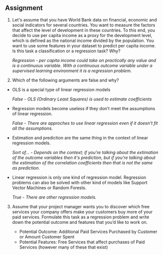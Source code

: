 ## Assignment
1. Let's assume that you have World Bank data on financial, economic and social indicators for several countries. You want to measure the factors that affect the level of development in these countries. To this end, you decide to use per capita income as a proxy for the development level, which is defined as the national income divided by the population. You want to use some features in your dataset to predict per capita income. Is this task a classification or a regression task? Why? 

    *Regression - per capita income could take on practically any value and is a continuous variable. With a continuous outcome variable under a supervised learning environment it is a regression problem.*

2. Which of the following arguments are false and why?
  * OLS is a special type of linear regression models 
  
      *False - OLS (Ordinary Least Squares) is used to estimate coefficients*
  * Regression models become useless if they don’t meet the assumptions of linear regression.
  
      *False - There are approches to use linear regression even if it doesn't fit all the assumptions.*
  * Estimation and prediction are the same thing in the context of linear regression models.
  
      *Sort of... - Depends on the context; if you're talking about the extimation of the outcome variables then it's prediction, but if you're talking about the estimation of the correlation coefficients then that is not the same as prediction.*
  * Linear regression is only one kind of regression model. Regression problems can also be solved with other kind of models like Support Vector Machines or Random Forests.
  
      *True - There are other regression models.*

3. Assume that your project manager wants you to discover which free services your company offers make your customers buy more of your paid services. Formulate this task as a regression problem and write down the potential outcome and features that you’d like to work on.

    * Potential Outcome: Additional Paid Services Purchased by Customer or Amount Customer Spent
    * Potential Features: Free Services that affect purchases of Paid Services (however many of these that exist)
